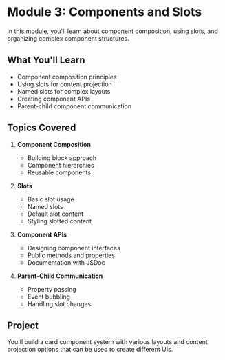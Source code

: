 # Module 3: Components and Slots

In this module, you'll learn about component composition, using slots, and organizing complex component structures.

## What You'll Learn

- Component composition principles
- Using slots for content projection
- Named slots for complex layouts
- Creating component APIs
- Parent-child component communication

## Topics Covered

1. **Component Composition**
   - Building block approach
   - Component hierarchies
   - Reusable components

2. **Slots**
   - Basic slot usage
   - Named slots
   - Default slot content
   - Styling slotted content

3. **Component APIs**
   - Designing component interfaces
   - Public methods and properties
   - Documentation with JSDoc

4. **Parent-Child Communication**
   - Property passing
   - Event bubbling
   - Handling slot changes

## Project

You'll build a card component system with various layouts and content projection options that can be used to create different UIs.
